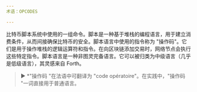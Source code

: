 ```yaml
---
术语：OPCODES

---
```

比特币脚本系统中使用的一组命令。脚本是一种基于堆栈的编程语言，用于建立消费条件，从而间接确保比特币的安全。脚本语言中使用的指令称为 "操作码"。它们是用于操作堆栈的逻辑运算符和指令。在向区块链添加交易时，网络节点会执行这些特定指令。脚本语言是一种非图灵完备语言。它可以被归类为中级语言（几乎是低级语言），其灵感来自 Forth。

> ► *"操作码 "在法语中可翻译为 "code opératoire"。在实践中，"操作码 "一词直接用于普通语言。